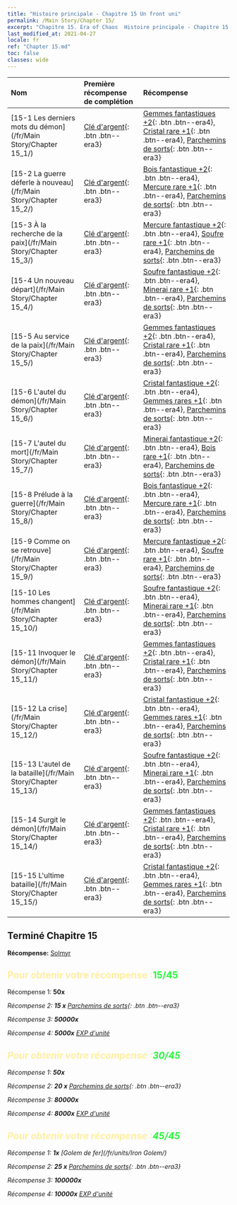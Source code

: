 ```yaml
---
title: "Histoire principale - Chapitre 15 Un front uni"
permalink: /Main Story/Chapter 15/
excerpt: "Chapitre 15. Era of Chaos  Histoire principale - Chapitre 15. Un front uni"
last_modified_at: 2021-04-27
locale: fr
ref: "Chapter 15.md"
toc: false
classes: wide
---
```


  | Nom |  Première récompense de complétion | Récompense |
  |:------------|:------------|:------------| 
  | [15-1 Les derniers mots du démon](/fr/Main Story/Chapter 15_1/) | [Clé d'argent](/ItemsFR/con_693/){: .btn .btn--era3} | [Gemmes fantastiques +2](/ItemsFR/mat_51/){: .btn .btn--era4}, [Cristal rare +1](/ItemsFR/mat_45/){: .btn .btn--era4}, [Parchemins de sorts](/ItemsFR/con_694/){: .btn .btn--era3} |
  | [15-2 La guerre déferle à nouveau](/fr/Main Story/Chapter 15_2/) | [Clé d'argent](/ItemsFR/con_693/){: .btn .btn--era3} | [Bois fantastique +2](/ItemsFR/mat_48/){: .btn .btn--era4}, [Mercure rare +1](/ItemsFR/mat_42/){: .btn .btn--era4}, [Parchemins de sorts](/ItemsFR/con_694/){: .btn .btn--era3} |
  | [15-3 À la recherche de la paix](/fr/Main Story/Chapter 15_3/) | [Clé d'argent](/ItemsFR/con_693/){: .btn .btn--era3} | [Mercure fantastique +2](/ItemsFR/mat_49/){: .btn .btn--era4}, [Soufre rare +1](/ItemsFR/mat_43/){: .btn .btn--era4}, [Parchemins de sorts](/ItemsFR/con_694/){: .btn .btn--era3} |
  | [15-4 Un nouveau départ](/fr/Main Story/Chapter 15_4/) | [Clé d'argent](/ItemsFR/con_693/){: .btn .btn--era3} | [Soufre fantastique +2](/ItemsFR/mat_50/){: .btn .btn--era4}, [Minerai rare +1](/ItemsFR/mat_40/){: .btn .btn--era4}, [Parchemins de sorts](/ItemsFR/con_694/){: .btn .btn--era3} |
  | [15-5 Au service de la paix](/fr/Main Story/Chapter 15_5/) | [Clé d'argent](/ItemsFR/con_693/){: .btn .btn--era3} | [Gemmes fantastiques +2](/ItemsFR/mat_51/){: .btn .btn--era4}, [Cristal rare +1](/ItemsFR/mat_45/){: .btn .btn--era4}, [Parchemins de sorts](/ItemsFR/con_694/){: .btn .btn--era3} |
  | [15-6 L'autel du démon](/fr/Main Story/Chapter 15_6/) | [Clé d'argent](/ItemsFR/con_693/){: .btn .btn--era3} | [Cristal fantastique +2](/ItemsFR/mat_52/){: .btn .btn--era4}, [Gemmes rares +1](/ItemsFR/mat_44/){: .btn .btn--era4}, [Parchemins de sorts](/ItemsFR/con_694/){: .btn .btn--era3} |
  | [15-7 L'autel du mort](/fr/Main Story/Chapter 15_7/) | [Clé d'argent](/ItemsFR/con_693/){: .btn .btn--era3} | [Minerai fantastique +2](/ItemsFR/mat_47/){: .btn .btn--era4}, [Bois rare +1](/ItemsFR/mat_41/){: .btn .btn--era4}, [Parchemins de sorts](/ItemsFR/con_694/){: .btn .btn--era3} |
  | [15-8 Prélude à la guerre](/fr/Main Story/Chapter 15_8/) | [Clé d'argent](/ItemsFR/con_693/){: .btn .btn--era3} | [Bois fantastique +2](/ItemsFR/mat_48/){: .btn .btn--era4}, [Mercure rare +1](/ItemsFR/mat_42/){: .btn .btn--era4}, [Parchemins de sorts](/ItemsFR/con_694/){: .btn .btn--era3} |
  | [15-9 Comme on se retrouve](/fr/Main Story/Chapter 15_9/) | [Clé d'argent](/ItemsFR/con_693/){: .btn .btn--era3} | [Mercure fantastique +2](/ItemsFR/mat_49/){: .btn .btn--era4}, [Soufre rare +1](/ItemsFR/mat_43/){: .btn .btn--era4}, [Parchemins de sorts](/ItemsFR/con_694/){: .btn .btn--era3} |
  | [15-10 Les hommes changent](/fr/Main Story/Chapter 15_10/) | [Clé d'argent](/ItemsFR/con_693/){: .btn .btn--era3} | [Soufre fantastique +2](/ItemsFR/mat_50/){: .btn .btn--era4}, [Minerai rare +1](/ItemsFR/mat_40/){: .btn .btn--era4}, [Parchemins de sorts](/ItemsFR/con_694/){: .btn .btn--era3} |
  | [15-11 Invoquer le démon](/fr/Main Story/Chapter 15_11/) | [Clé d'argent](/ItemsFR/con_693/){: .btn .btn--era3} | [Gemmes fantastiques +2](/ItemsFR/mat_51/){: .btn .btn--era4}, [Cristal rare +1](/ItemsFR/mat_45/){: .btn .btn--era4}, [Parchemins de sorts](/ItemsFR/con_694/){: .btn .btn--era3} |
  | [15-12 La crise](/fr/Main Story/Chapter 15_12/) | [Clé d'argent](/ItemsFR/con_693/){: .btn .btn--era3} | [Cristal fantastique +2](/ItemsFR/mat_52/){: .btn .btn--era4}, [Gemmes rares +1](/ItemsFR/mat_44/){: .btn .btn--era4}, [Parchemins de sorts](/ItemsFR/con_694/){: .btn .btn--era3} |
  | [15-13 L'autel de la bataille](/fr/Main Story/Chapter 15_13/) | [Clé d'argent](/ItemsFR/con_693/){: .btn .btn--era3} | [Soufre fantastique +2](/ItemsFR/mat_50/){: .btn .btn--era4}, [Minerai rare +1](/ItemsFR/mat_40/){: .btn .btn--era4}, [Parchemins de sorts](/ItemsFR/con_694/){: .btn .btn--era3} |
  | [15-14 Surgit le démon](/fr/Main Story/Chapter 15_14/) | [Clé d'argent](/ItemsFR/con_693/){: .btn .btn--era3} | [Gemmes fantastiques +2](/ItemsFR/mat_51/){: .btn .btn--era4}, [Cristal rare +1](/ItemsFR/mat_45/){: .btn .btn--era4}, [Parchemins de sorts](/ItemsFR/con_694/){: .btn .btn--era3} |
  | [15-15 L'ultime bataille](/fr/Main Story/Chapter 15_15/) | [Clé d'argent](/ItemsFR/con_693/){: .btn .btn--era3} | [Cristal fantastique +2](/ItemsFR/mat_52/){: .btn .btn--era4}, [Gemmes rares +1](/ItemsFR/mat_44/){: .btn .btn--era4}, [Parchemins de sorts](/ItemsFR/con_694/){: .btn .btn--era3} |


## Terminé Chapitre 15

 **Récompense:** [Solmyr](/fr/heroes/Solmyr/)



## <span style="color: #ffeea0">Pour obtenir votre récompense :</span><span style="color: #27f73a">15/45</span>

 Récompense 1:  **50x** <i class="fas fa-gem"/>

 Récompense 2: **15 x** [Parchemins de sorts](/ItemsFR/con_694/){: .btn .btn--era3}

 Récompense 3:  **50000x** <i class="fas fa-coins"/>

 Récompense 4:  **5000x** [EXP d'unité](/ItemsFR/con_902/)



## <span style="color: #ffeea0">Pour obtenir votre récompense :</span><span style="color: #27f73a">30/45</span>

 Récompense 1:  **50x** <i class="fas fa-gem"/>

 Récompense 2: **20 x** [Parchemins de sorts](/ItemsFR/con_694/){: .btn .btn--era3}

 Récompense 3:  **80000x** <i class="fas fa-coins"/>

 Récompense 4:  **8000x** [EXP d'unité](/ItemsFR/con_902/)



## <span style="color: #ffeea0">Pour obtenir votre récompense :</span><span style="color: #27f73a">45/45</span>

 Récompense 1:  **1x** [Golem de fer](/fr/units/Iron Golem/)

 Récompense 2: **25 x** [Parchemins de sorts](/ItemsFR/con_694/){: .btn .btn--era3}

 Récompense 3:  **100000x** <i class="fas fa-coins"/>

 Récompense 4:  **10000x** [EXP d'unité](/ItemsFR/con_902/)

